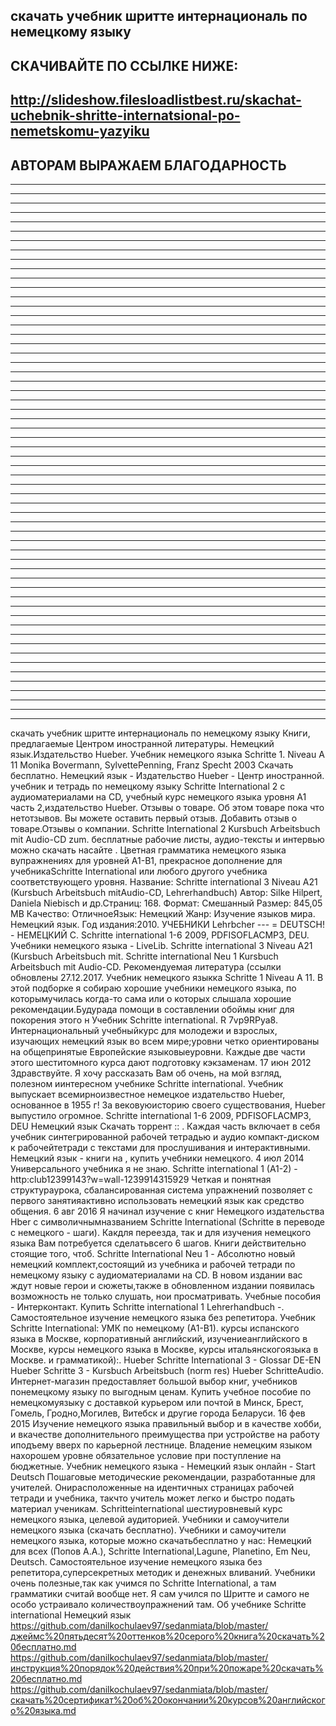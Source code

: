 скачать учебник шритте интернациональ по немецкому языку
--------------------------------------------------
СКАЧИВАЙТЕ ПО ССЫЛКЕ НИЖЕ:
--------------------------------------------------
http://slideshow.filesloadlistbest.ru/skachat-uchebnik-shritte-internatsional-po-nemetskomu-yazyiku
--------------------------------------------------
АВТОРАМ ВЫРАЖАЕМ БЛАГОДАРНОСТЬ
--------------------------------------------------
--------------------------------------------------
--------------------------------------------------
--------------------------------------------------
--------------------------------------------------
--------------------------------------------------
--------------------------------------------------
--------------------------------------------------
--------------------------------------------------
--------------------------------------------------
--------------------------------------------------
--------------------------------------------------
--------------------------------------------------
--------------------------------------------------
--------------------------------------------------
--------------------------------------------------
--------------------------------------------------
--------------------------------------------------
--------------------------------------------------
--------------------------------------------------
--------------------------------------------------
--------------------------------------------------
--------------------------------------------------
--------------------------------------------------
--------------------------------------------------
--------------------------------------------------
--------------------------------------------------
--------------------------------------------------
--------------------------------------------------
--------------------------------------------------
--------------------------------------------------
--------------------------------------------------
--------------------------------------------------
--------------------------------------------------
--------------------------------------------------
--------------------------------------------------
--------------------------------------------------
--------------------------------------------------
--------------------------------------------------
--------------------------------------------------
--------------------------------------------------
--------------------------------------------------
--------------------------------------------------
--------------------------------------------------
--------------------------------------------------
--------------------------------------------------
--------------------------------------------------
--------------------------------------------------
--------------------------------------------------
--------------------------------------------------
--------------------------------------------------
--------------------------------------------------
--------------------------------------------------
--------------------------------------------------
--------------------------------------------------
--------------------------------------------------
--------------------------------------------------
--------------------------------------------------
--------------------------------------------------
скачать учебник шритте интернациональ по немецкому языку Книги, предлагаемые Центром иностранной литературы. Немецкий язык.Издательство Hueber. Учебник немецкого языка Schritte 1. Niveau A 11 Monika Bovermann, SylvettePenning, Franz Specht 2003 Скачать бесплатно. Немецкий язык - Издательство Hueber - Центр иностранной. учебник и тетрадь по немецкому языку Schritte International 2 с аудиоматериалами на CD, учебный курс немецкого языка уровня A1 часть 2,издательство Hueber. Отзывы о товаре. Об этом товаре пока что нетотзывов. Вы можете оставить первый отзыв. Добавить отзыв о товаре.Отзывы о компании. Schritte International 2 Kursbuch  Arbeitsbuch mit Audio-CD zum. бесплатные рабочие листы, аудио-тексты и интервью можно скачать насайте  . Цветная грамматика немецкого языка вупражнениях для уровней А1-В1, прекрасное дополнение для учебникаSchritte International или любого другого учебника соответствующего уровня. Название: Schritte international 3 Niveau A21 (Kursbuch  Arbeitsbuch mitAudio-CD, Lehrerhandbuch) Автор: Silke Hilpert, Daniela Niebisch и др.Страниц: 168. Формат: Смешанный Размер: 845,05 MB Качество: ОтличноеЯзык: Немецкий Жанр: Изучение языков мира. Немецкий язык. Год издания:2010. УЧЕБНИКИ  Lehrbcher ---  = DEUTSCH! - НЕМЕЦКИЙ С. Schritte international 1-6 2009, PDFISOFLACMP3, DEU. Учебники немецкого языка - LiveLib. Schritte international 3 Niveau A21 (Kursbuch  Arbeitsbuch mit. Schritte international Neu 1 Kursbuch  Arbeitsbuch mit Audio-CD. Рекомендуемая литература (ссылки обновлены 27.12.2017. Учебник немецкого языкка Schritte 1 Niveau A 11. В этой подборке я собираю хорошие учебники немецкого языка, по которымучилась когда-то сама или о которых слышала хорошие рекомендации.Будурада помощи в составлении обоймы книг для покорения этого н
Учебник Schritte international. R 7vp9RPya8. Интернациональный учебныйкурс для молодежи и взрослых, изучающих немецкий язык во всем мире;уровни четко ориентированы на общепринятые Европейские языковыеуровни. Каждые две части этого шеститомного курса дают подготовку кэкзаменам. 17 июн 2012  Здравствуйте. Я хочу рассказать Вам об очень, на мой взгляд, полезном иинтересном учебнике Schritte international. Учебник выпускает всемирноизвестное немецкое издательство Hueber, основанное в 1955 г! За вековуюисторию своего существования, Hueber выпустило огромное. Schritte international 1-6 2009, PDFISOFLACMP3, DEU  Немецкий язык Скачать торрент :: .  Каждая часть включает в себя учебник синтегрированной рабочей тетрадью и аудио компакт-диском к рабочейтетради с текстами для прослушивания и интерактивными. Немецкий язык - книги на , купить учебники немецкого. 4 июл 2014  Универсального учебника я не знаю.  Schritte international 1 (A1-2) - http:club12399143?w=wall-1239914315929  Четкая и понятная структураурока, сбалансированная система упражнений позволяет с первого занятияактивно использовать немецкий язык как средство общения. 6 авг 2016  Я начинал изучение с книг Немецкого издательства Hber с символичнымназванием Schritte International (Schritte в переводе с немецкого - шаги). Какдля переезда, так и для изучения немецкого языка Вам потребуется сделатьвсего 6 шагов. Книги действительно стоящие того, чтоб. Schritte International Neu 1 - Абсолютно новый немецкий комплект,состоящий из учебника и рабочей тетради по немецкому языку с аудиоматериалами на CD. В новом издании вас ждут новые герои и сюжеты,также в обновленном издании появилась возможность не только слушать, нои просматривать. Учебные пособия - Интерконтакт. Купить Schritte international 1 Lehrerhandbuch -. Самостоятельное изучение немецкого языка без репетитора. Учебник Schritte International: УМК по немецкому (А1-В1). курсы испанского языка в Москве, корпоративный английский, изучениеанглийского в Москве, курсы немецкого языка в Москве, курсы итальянскогоязыка в Москве.  и грамматикой):. Hueber Schritte International 3 - Glossar DE-EN  Hueber Schritte 3 - Kursbuch  Arbeitsbuch (norm res)  Hueber SchritteAudio. Интернет-магазин  предоставляет большой выбор книг, учебников понемецкому языку по выгодным ценам. Купить учебное пособие по немецкомуязыку с доставкой курьером или почтой в Минск, Брест, Гомель, Гродно,Могилев, Витебск и другие города Беларуси. 16 фев 2015  Изучение немецкого языка  правильный выбор и в качестве хобби, и вкачестве дополнительного преимущества при устройстве на работу иподъему вверх по карьерной лестнице. Владение немецким языком нахорошем уровне  обязательное условие при поступление на бюджетные. Учебник немецкого языка - Немецкий язык онлайн - Start Deutsch
Пошаговые методические рекомендации, разработанные для учителей. Онирасположенные на идентичных страницах рабочей тетради и учебника, такчто учитель может легко и быстро подать материал ученикам. Schritteinternational  шестиуровневый курс немецкого языка, целевой аудиторией. Учебники и самоучители немецкого языка (скачать бесплатно). Учебники и самоучители немецкого языка, которые можно скачатьбесплатно у нас: Немецкий для всех (Попов А.А.), Schritte International,Lagune, Planetino, Em Neu, Deutsch. Самостоятельное изучение немецкого языка без репетитора,суперсекретных методик и денежных вливаний.  Учебники очень полезные,так как учимся по Schritte International, а там грамматики считай вообще нет. Я сам учился по Шритте и самого не особо устраивало количествоупражнений там. Об учебнике Schritte international  Немецкий язык
https://github.com/danilkochulaev97/sedanmiata/blob/master/джеймс%20пятьдесят%20оттенков%20серого%20книга%20скачать%20бесплатно.md
https://github.com/danilkochulaev97/sedanmiata/blob/master/инструкция%20порядок%20действия%20при%20пожаре%20скачать%20бесплатно.md
https://github.com/danilkochulaev97/sedanmiata/blob/master/скачать%20сертификат%20об%20окончании%20курсов%20английского%20языка.md